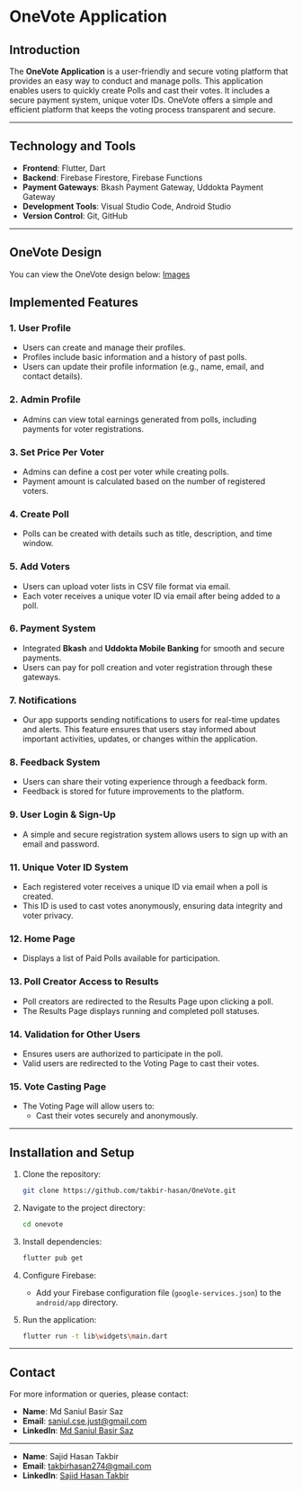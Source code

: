 # OneVote Application

## Introduction
The **OneVote Application** is a user-friendly and secure voting platform that provides an easy way to conduct and manage polls. This application enables users to quickly create Polls and cast their votes. It includes a secure payment system, unique voter IDs. OneVote offers a simple and efficient platform that keeps the voting process transparent and secure.

---

## Technology and Tools
- **Frontend**: Flutter, Dart
- **Backend**: Firebase Firestore, Firebase Functions
- **Payment Gateways**: Bkash Payment Gateway, Uddokta Payment Gateway
- **Development Tools**: Visual Studio Code, Android Studio
- **Version Control**: Git, GitHub

---
## OneVote Design
You can view the OneVote design below:
[Images](https://www.canva.com/design/DAGcuy_P6Ns/ABtgXOYltWZcNVMekgV-rQ/view?utm_content=DAGcuy_P6Ns&utm_campaign=designshare&utm_medium=embeds&utm_source=link)

## Implemented Features

### 1. User Profile
- Users can create and manage their profiles.
- Profiles include basic information and a history of past polls.
- Users can update their profile information (e.g., name, email, and contact details).

### 2. Admin Profile
- Admins can view total earnings generated from polls, including payments for voter registrations.

### 3. Set Price Per Voter
- Admins can define a cost per voter while creating polls.
- Payment amount is calculated based on the number of registered voters.

### 4. Create Poll
- Polls can be created with details such as title, description, and time window.

### 5. Add Voters
- Users can upload voter lists in CSV file format via email.
- Each voter receives a unique voter ID via email after being added to a poll.

### 6. Payment System
- Integrated **Bkash** and **Uddokta Mobile Banking** for smooth and secure payments.
- Users can pay for poll creation and voter registration through these gateways.

### 7. Notifications
- Our app supports sending notifications to users for real-time updates and alerts. This feature ensures that users stay informed about important activities, updates, or changes within the application.

### 8. Feedback System
- Users can share their voting experience through a feedback form.
- Feedback is stored for future improvements to the platform.

### 9. User Login & Sign-Up
- A simple and secure registration system allows users to sign up with an email and password.

### 11. Unique Voter ID System
- Each registered voter receives a unique ID via email when a poll is created.
- This ID is used to cast votes anonymously, ensuring data integrity and voter privacy.

### 12. Home Page
- Displays a list of Paid Polls available for participation.

### 13. Poll Creator Access to Results
- Poll creators are redirected to the Results Page upon clicking a poll.
- The Results Page displays running and completed poll statuses.

### 14. Validation for Other Users
- Ensures users are authorized to participate in the poll.
- Valid users are redirected to the Voting Page to cast their votes.

### 15. Vote Casting Page
- The Voting Page will allow users to:
  - Cast their votes securely and anonymously.

---

## Installation and Setup
1. Clone the repository:
   ```bash
   git clone https://github.com/takbir-hasan/OneVote.git
   ```

2. Navigate to the project directory:
   ```bash
   cd onevote
   ```

3. Install dependencies:
   ```bash
   flutter pub get
   ```

4. Configure Firebase:
   - Add your Firebase configuration file (`google-services.json`) to the `android/app` directory.

5. Run the application:
   ```bash
   flutter run -t lib\widgets\main.dart
   ```

---

## Contact
For more information or queries, please contact:
- **Name**: Md Saniul Basir Saz
- **Email**: saniul.cse.just@gmail.com
- **LinkedIn**: [Md Saniul Basir Saz](https://www.linkedin.com/in/md-saniul-basir-saz/)
---
- **Name**: Sajid Hasan Takbir
- **Email**: takbirhasan274@gmail.com
- **LinkedIn**: [Sajid Hasan Takbir](https://www.linkedin.com/in/sajid-hasan-takbir/)
